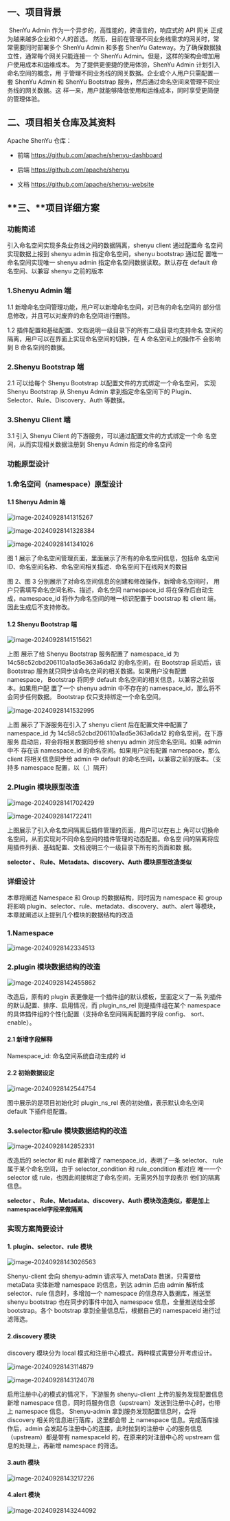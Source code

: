 ## **一、项目背景** 

​	ShenYu Admin 作为一个异步的，高性能的，跨语言的，响应式的 API 网关 正成为越来越多企业和个人的首选。 然而，目前在管理不同业务线需求的网关时，常常需要同时部署多个 ShenYu Admin 和多套 ShenYu Gateway。为了确保数据独立性，通常每个网关只能连接一 个 ShenYu Admin。但是，这样的架构会增加用户使用成本和运维成本。 为了提供更便捷的使用体验，ShenYu Admin 计划引入命名空间的概念，用 于管理不同业务线的网关数据。企业或个人用户只需配置一套 ShenYu Admin 和 ShenYu Bootstrap 服务，然后通过命名空间来管理不同业务线的网关数据。这 样一来，用户就能够降低使用和运维成本，同时享受更简便的管理体验。

## **二、项目相关仓库及其资料** 

Apache ShenYu 仓库： 

- 前端 https://github.com/apache/shenyu-dashboard 

- 后端 https://github.com/apache/shenyu 
- 文档 https://github.com/apache/shenyu-website

## **三、**项目详细方案

### **功能简述** 

引入命名空间实现多条业务线之间的数据隔离，shenyu client 通过配置命 名空间实现数据上报到 shenyu admin 指定命名空间，shenyu bootstrap 通过配 置唯一命名空间实现唯一 shenyu admin 指定命名空间数据读取。默认存在 default 命名空间、以兼容 shenyu 之前的版本

### 1.Shenyu Admin 端 

1.1 新增命名空间管理功能，用户可以新增命名空间，对已有的命名空间的 部分信息修改，并且可以对废弃的命名空间进行删除。 

1.2 插件配置和基础配置、文档说明一级目录下的所有二级目录均支持命名 空间的隔离，用户可以在界面上实现命名空间的切换，在 A 命名空间上的操作不 会影响到 B 命名空间的数据。 

### 2.Shenyu Bootstrap 端 

2.1 可以给每个 Shenyu Bootstrap 以配置文件的方式绑定一个命名空间， 实现 Shenyu Bootstrap 从 Shenyu Admin 拿到指定命名空间下的 Plugin、 Selector、Rule、Discovery、Auth 等数据。 

### 3.Shenyu Client 端

3.1 引入 Shenyu Client 的下游服务，可以通过配置文件的方式绑定一个命 名空间，从而实现相关数据注册到 Shenyu Admin 指定的命名空间

### **功能原型设计**

### 1.命名空间（namespace）原型设计 

#### 1.1 Shenyu Admin 端

![image-20240928141315267](img/image-20240928141315267.png)

![image-20240928141328384](img/image-20240928141328384.png)

![image-20240928141341026](img/image-20240928141341026.png)

图 1 展示了命名空间管理页面，里面展示了所有的命名空间信息，包括命 名空间 ID、命名空间名称、命名空间相关描述、命名空间下在线网关的数目 

图 2、图 3 分别展示了对命名空间信息的创建和修改操作，新增命名空间时， 用户只需填写命名空间名称、描述，命名空间 namespace_id 将在保存后自动生 成，namespace_id 将作为命名空间的唯一标识配置于 bootstrap 和 client 端， 因此生成后不支持修改。 

#### 1.2 Shenyu Bootstrap 端

![image-20240928141515621](img/image-20240928141515621.png)

上图 展示了给 Shenyu Bootstrap 服务配置了 namespace_id 为 14c58c52cbd206110a1ad5e363a6da12 的命名空间，在 Bootstrap 启动后，该 Bootstrap 服务就只同步该命名空间的相关数据。如果用户没有配置 namespace， Bootstrap 将同步 default 命名空间的相关信息，以兼容之前版本。如果用户配 置了一个 shenyu admin 中不存在的 namespace_id，那么将不会同步任何数据。 Bootstrap 仅只支持绑定一个命名空间。

![image-20240928141532995](img/image-20240928141532995.png)

上图 展示了下游服务在引入了 shenyu client 后在配置文件中配置了 namespace_id 为 14c58c52cbd206110a1ad5e363a6da12 的命名空间，在下游服务 启动后，将会将相关数据同步给 shenyu admin 对应命名空间。如果 admin 中不 存在该 namespace_id 的命名空间。如果用户没有配置 namespace，那么 client 将相关信息同步给 admin 中 default 的命名空间，以兼容之前的版本。（支持多 namespace 配置，以（,）隔开）

### 2.Plugin 模块原型改造

![image-20240928141702429](img/image-20240928141702429.png)

![image-20240928141722411](img/image-20240928141722411.png)

上图展示了引入命名空间隔离后插件管理的页面，用户可以在右上 角可以切换命名空间，从而实现对不同命名空间的插件管理的动态配置。命名空 间的隔离将应用插件列表、基础配置、文档说明三个一级目录下所有的页面和数 据。

**selector 、 Rule、Metadata、discovery、Auth   模块原型改造类似**

### 

### 详细设计

本章将阐述 Namespace 和 Group 的数据结构，同时因为 namespace 和 group将影响 plugin、selector、rule、metadata、discovery、auth、alert 等模块，本章就阐述以上提到几个模块的数据结构的改造

### **1.Namespace**

![image-20240928142334513](img/image-20240928142334513.png)

### 2.**plugin 模块数据结构的改造**

![image-20240928142455862](img/image-20240928142455862.png)

改造后，原有的 plugin 表更像是一个插件组的默认模板，里面定义了一系 列插件的默认配置、排序、启用情况，而 plugin_ns_rel 则是插件组在某个 namespace 的具体插件组的个性化配置（支持命名空间隔离配置的字段 config、 sort、enable）。

#### 2.1 新增字段解释 

Namespace_id: 命名空间系统自动生成的 id

#### 2.2 初始数据设定

![image-20240928142544754](img/image-20240928142544754.png)

图中展示的是项目初始化时 plugin_ns_rel 表的初始值，表示默认命名空间 default 下插件组配置。

### 3.selector和rule 模块数据结构的改造

![image-20240928142852331](img/image-20240928142852331.png)

改造后的 selector 和 rule 都新增了 namespace_id，表明了一条 selector、 rule 属于某个命名空间，由于 selector_condition 和 rule_condition 都对应 唯一一个 selector 或 rule，也因此间接绑定了命名空间，无需另外加字段表示 他们的隔离信息。

**selector 、 Rule、Metadata、discovery、Auth   模块改造类似，都是加上namespaceId字段来做隔离**

### 实现方案简要设计

#### **1. plugin、selector、rule 模块**

![image-20240928143026563](img/image-20240928143026563.png)

Shenyu-client 会向 shenyu-admin 请求写入 metaData 数据，只需要给 metaData 实体新增 namespace 的信息，到达 admin 后由 admin 解析成 selector、rule 信息时，多增加一个 namespace 的信息存入数据库，推送至 shenyu bootstrap 也在同步的事件中加入 namespace 信息，全量推送给全部 bootstrap。各个 bootstrap 拿到全量信息后，根据自己的 namespaceid 进行过滤筛选。



#### 2.discovery 模块

 discovery 模块分为 local 模式和注册中心模式，两种模式需要分开考虑设计。

![image-20240928143114879](img/image-20240928143114879.png)

![image-20240928143124078](img/image-20240928143124078.png)

启用注册中心的模式的情况下，下游服务 shenyu-client 上传的服务发现配置信息新增 namespace 信息，同时将服务信息（upstream）发送到注册中心时，也带上 namespace 信息。 Shenyu-admin 拿到服务发现配置信息时，会将 discovery 相关的信息进行落库，这里都会带 上 namespace 信息。完成落库操作后，admin 会发起与注册中心的连接，此时拉到的注册中 心的服务信息（upstream）都是带有 namespaceId 的，在原来的对注册中心的 upstream 信 息的处理上，再新增 namespace 的筛选。

#### 3.auth 模块

![image-20240928143217226](img/image-20240928143217226.png)

#### 4.alert 模块

![image-20240928143244092](img/image-20240928143244092.png)


